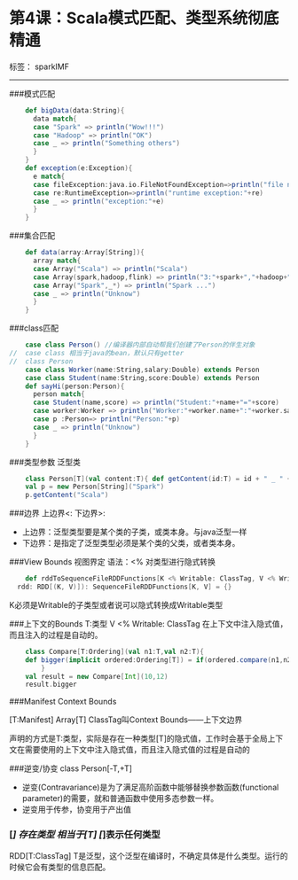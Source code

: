 # 第4课：Scala模式匹配、类型系统彻底精通

标签： sparkIMF

---

###模式匹配
```scala
	def bigData(data:String){
	  data match{
	  case "Spark" => println("Wow!!!")
	  case "Hadoop" => println("OK")
	  case _ => println("Something others")
	  }
	}
	def exception(e:Exception){
	  e match{
	  case fileException:java.io.FileNotFoundException=>println("file not found :"+fileException)
	  case re:RuntimeException=>println("runtime exception:"+re)
	  case _ => println("exception:"+e)
	  }
	}
```

###集合匹配
```scala
	def data(array:Array[String]){
	  array match{
	  case Array("Scala") => println("Scala")
	  case Array(spark,hadoop,flink) => println("3:"+spark+","+hadoop+","+flink)
	  case Array("Spark",_*) => println("Spark ...")
	  case _ => println("Unknow")
	  }
	}
```	

###class匹配
```scala
	case class Person() //编译器内部自动帮我们创建了Person的伴生对象
//	case class 相当于java的bean，默认只有getter
//	class Person
	case class Worker(name:String,salary:Double) extends Person
	case class Student(name:String,score:Double) extends Person
	def sayHi(person:Person){
	  person match{
	  case Student(name,score) => println("Student:"+name+"="+score)
	  case worker:Worker => println("Worker:"+worker.name+":"+worker.salary)
	  case p :Person=> println("Person:"+p)
	  case _ => println("Unknow")
	  }
	}
```

###类型参数
	泛型类
```scala	
    class Person[T](val content:T){ def getContent(id:T) = id + " _ " + content }
	val p = new Person[String]("Spark")
	p.getContent("Scala")
```	

###边界	上边界<: 下边界>:

* 上边界：泛型类型要是某个类的子类，或类本身。与java泛型一样
* 下边界：是指定了泛型类型必须是某个类的父类，或者类本身。

###View Bounds 视图界定	 语法：<%  对类型进行隐式转换

```scala
	def rddToSequenceFileRDDFunctions[K <% Writable: ClassTag, V <% Writable: ClassTag](
  rdd: RDD[(K, V)]): SequenceFileRDDFunctions[K, V] = {}
```
K必须是Writable的子类型或者说可以隐式转换成Writable类型

###上下文的Bounds	T:类型
		V <% Writable: ClassTag
		在上下文中注入隐式值，而且注入的过程是自动的。
```scala
    class Compare[T:Ordering](val n1:T,val n2:T){
    def bigger(implicit ordered:Ordering[T]) = if(ordered.compare(n1,n2)>0) n1 else n2
		}
    val result = new Compare[Int](10,12)
    result.bigger
```	

###Manifest Context Bounds

[T:Manifest]
Array[T]
ClassTag叫Context Bounds——上下文边界

声明的方式是T:类型，实际是存在一种类型[T]的隐式值，工作时会基于全局上下文在需要使用的上下文中注入隐式值，而且注入隐式值的过程是自动的

###逆变/协变	class Person[-T,+T] 
* 逆变(Contravariance)是为了满足高阶函数中能够替换参数函数(functional parameter)的需要，就和普通函数中使用多态参数一样。
* 逆变用于传参，协变用于产出值

###	\[_\] 存在类型 相当于\[T\]	\[_\]表示任何类型

RDD[T:ClassTag] T是泛型，这个泛型在编译时，不确定具体是什么类型。运行的时候它会有类型的信息匹配。

